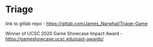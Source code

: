 # Triage
link to gitlab repo - https://gitlab.com/James_Narwhal/Triage-Game


Winner of UCSC 2020 Game Showcase Impact Award - https://gameshowcase.ucsc.edu/past-awards/

